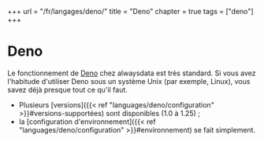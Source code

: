 +++
url = "/fr/langages/deno/"
title = "Deno"
chapter = true
tags = ["deno"]
+++

# Deno

Le fonctionnement de [Deno](https://deno.land/) chez alwaysdata est très standard. Si vous avez l'habitude d'utiliser Deno sous un système Unix (par exemple, Linux), vous savez déjà presque tout ce qu'il faut.

- Plusieurs [versions]({{< ref "languages/deno/configuration" >}}#versions-supportées) sont disponibles (1.0 à 1.25) ;
- la [configuration d'environnement]({{< ref "languages/deno/configuration" >}}#environnement) se fait simplement.
